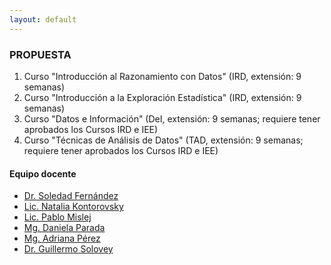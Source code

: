 ```yaml
---
layout: default
---
```


### PROPUESTA

1. Curso "Introducción al Razonamiento con Datos" (IRD, extensión: 9 semanas)
2. Curso "Introducción a la Exploración Estadística" (IRD, extensión: 9 semanas)
3. Curso "Datos e Información" (DeI, extensión: 9 semanas; requiere tener aprobados los Cursos IRD e IEE)
4. Curso "Técnicas de Análisis de Datos" (TAD, extensión: 9 semanas; requiere tener aprobados los Cursos IRD e IEE)

#### Equipo docente

 *   [Dr. Soledad Fernández](https://ic.fcen.uba.ar/institucional/integrantes/fernandezmariasoledad)
 *   [Lic. Natalia Kontorovsky](https://ic.fcen.uba.ar/institucional/integrantes/natalia-kontorovsky)
 *   [Lic. Pablo Mislej](https://mate.dm.uba.ar/~pfmislej/)
 *   [Mg. Daniela Parada](https://daniellaparada.github.io/personal/about.html)
 *   [Mg. Adriana Pérez](https://www.ic.fcen.uba.ar/ceecs/carrera/docentes/perez-adriana)
 *   [Dr. Guillermo Solovey](https://gsolovey.netlify.app/)

<!--

 There should be whitespace between paragraphs.

 There should be whitespace between paragraphs. We recommend including a README, or a file with information about your project.

 # Header 1

 This is a normal paragraph following a header. GitHub is a code hosting platform for version control and collaboration. It lets you and others work together on projects from anywhere.

 ## Header 2

 > This is a blockquote following a header.
 >
 > When something is important enough, you do it even if the odds are not in your favor.

 ### Header 3

 ```js
 // Javascript code with syntax highlighting.
 var fun = function lang(l) {
   dateformat.i18n = require('./lang/' + l)
   return true;
 }
 ```

 ```ruby
 # Ruby code with syntax highlighting
 GitHubPages::Dependencies.gems.each do |gem, version|
   s.add_dependency(gem, "= #{version}")
 end
 ```



 *   This is an unordered list following a header.
 *   This is an unordered list following a header.
 *   This is an unordered list following a header.

 ##### Header 5

 1.  This is an ordered list following a header.
 2.  This is an ordered list following a header.
 3.  This is an ordered list following a header.

 ###### Header 6

 | head1        | head two          | three |
 |:-------------|:------------------|:------|
 | ok           | good swedish fish | nice  |
 | out of stock | good and plenty   | nice  |
 | ok           | good `oreos`      | hmm   |
 | ok           | good `zoute` drop | yumm  |

 ### There's a horizontal rule below this.

 * * *

 ### Here is an unordered list:

 *   Item foo
 *   Item bar
 *   Item baz
 *   Item zip

 ### And an ordered list:

 1.  Item one
 1.  Item two
 1.  Item three
 1.  Item four

 ### And a nested list:

 - level 1 item
   - level 2 item
   - level 2 item
     - level 3 item
     - level 3 item
 - level 1 item
   - level 2 item
   - level 2 item
   - level 2 item
 - level 1 item
   - level 2 item
   - level 2 item
 - level 1 item

 ### Small image

 ![Octocat](https://github.githubassets.com/images/icons/emoji/octocat.png)

 ### Large image

 ![Branching](https://docs.github.com/assets/cb-23923/mw-1440/images/help/repository/branching.webp)

 ### Definition lists can be used with HTML syntax.

 <dl>
 <dt>Name</dt>
 <dd>Godzilla</dd>
 <dt>Born</dt>
<// dd>1952</dd>
 <dt>Birthplace</dt>
 <dd>Japan</dd>
 <dt>Color</dt>
 <dd>Green</dd>
 </dl>

 ```
 Long, single-line code blocks should not wrap. They should horizontally scroll if they are too // long. This line should be long enough to demonstrate this.
 ```

 ```
 The final element.
 ```

-->
